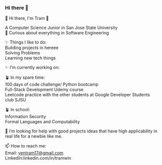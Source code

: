 ### Hi there 👋

🌱 Hi there, I'm Tram 👋   

A Computer Science Junior in San Jose State University   
👀 Curious about everything in Software Engineering  
  
 ✨ Things I like to do:   
Building projects in hereee  
Solving Problems   
Learning new tech things
  
 ✨ I’m currently working on:  
  
 🪴 In my spare time:   
100 days of code challenge/ Python bootcamp  
Full-Stack Development Udemy course   
Leetcode practice with the other students at Google Developer Students club SJSU  

  
🪴 In school:  
Information Security  
Formal Languages and Computability   
  
🤔 I’m looking for help with good projects ideas that have high applicability in real life for a newbie like me.     
  
📫 How to reach me:   
Email: yentram17@gmail.com  
LinkedIn:linkedin.com/in/tramwin  




<!--
**Tram-ng/Tram-ng** is a ✨ _special_ ✨ repository because its `README.md` (this file) appears on your GitHub profile.

Here are some ideas to get you started:

- 🔭 I’m currently working on ...
- 🌱 I’m currently learning ...
- 👯 I’m looking to collaborate on ...
- 🤔 I’m looking for help with ...
- 💬 Ask me about ...
- 📫 How to reach me: ...
- 😄 Pronouns: ...
- ⚡ Fun fact: ...
-->
